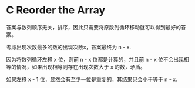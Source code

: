 # C Reorder the Array

答案与数列顺序无关，排序，因此只需要将原数列循环移动就可以得到最好的答案。

考虑出现次数最多的数的出现次数x，答案最终为 n - x.

因为将数列循环左移 x 位，则前 n - x 位都是计算的，并且前 n - x 位不会出现相等的情况，如果出现相等则存在出现次数大于 x 的数，矛盾。

如果左移 x - 1 位，显然会有至少一位是重复的，其结果只会小于等于 n - x.